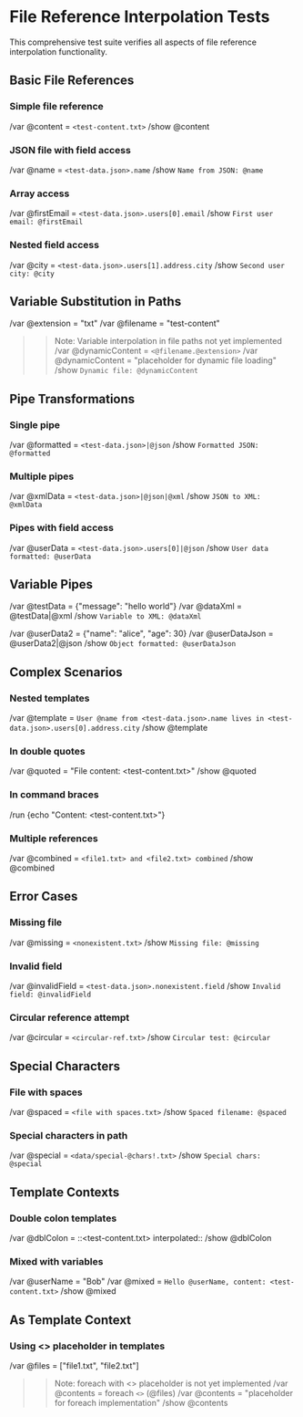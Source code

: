 # File Reference Interpolation Tests

This comprehensive test suite verifies all aspects of file reference interpolation functionality.

## Basic File References

### Simple file reference
/var @content = `<test-content.txt>`
/show @content

### JSON file with field access
/var @name = `<test-data.json>.name`
/show `Name from JSON: @name`

### Array access
/var @firstEmail = `<test-data.json>.users[0].email`
/show `First user email: @firstEmail`

### Nested field access
/var @city = `<test-data.json>.users[1].address.city`
/show `Second user city: @city`

## Variable Substitution in Paths

/var @extension = "txt"
/var @filename = "test-content"
>> Note: Variable interpolation in file paths not yet implemented
>> /var @dynamicContent = `<@filename.@extension>`
/var @dynamicContent = "placeholder for dynamic file loading"
/show `Dynamic file: @dynamicContent`

## Pipe Transformations

### Single pipe
/var @formatted = `<test-data.json>|@json`
/show `Formatted JSON: @formatted`

### Multiple pipes
/var @xmlData = `<test-data.json>|@json|@xml`
/show `JSON to XML: @xmlData`

### Pipes with field access
/var @userData = `<test-data.json>.users[0]|@json`
/show `User data formatted: @userData`

## Variable Pipes

/var @testData = {"message": "hello world"}
/var @dataXml = @testData|@xml
/show `Variable to XML: @dataXml`

/var @userData2 = {"name": "alice", "age": 30}
/var @userDataJson = @userData2|@json
/show `Object formatted: @userDataJson`

## Complex Scenarios

### Nested templates
/var @template = `User @name from <test-data.json>.name lives in <test-data.json>.users[0].address.city`
/show @template

### In double quotes
/var @quoted = "File content: <test-content.txt>"
/show @quoted

### In command braces
/run {echo "Content: <test-content.txt>"}

### Multiple references
/var @combined = `<file1.txt> and <file2.txt> combined`
/show @combined

## Error Cases

### Missing file
/var @missing = `<nonexistent.txt>`
/show `Missing file: @missing`

### Invalid field
/var @invalidField = `<test-data.json>.nonexistent.field`
/show `Invalid field: @invalidField`

### Circular reference attempt
/var @circular = `<circular-ref.txt>`
/show `Circular test: @circular`

## Special Characters

### File with spaces
/var @spaced = `<file with spaces.txt>`
/show `Spaced filename: @spaced`

### Special characters in path
/var @special = `<data/special-@chars!.txt>`
/show `Special chars: @special`

## Template Contexts

### Double colon templates
/var @dblColon = ::<test-content.txt> interpolated::
/show @dblColon

### Mixed with variables
/var @userName = "Bob"
/var @mixed = `Hello @userName, content: <test-content.txt>`
/show @mixed

## As Template Context

### Using <> placeholder in templates
/var @files = ["file1.txt", "file2.txt"]
>> Note: foreach with <> placeholder is not yet implemented
>> /var @contents = foreach `<>` (@files)
/var @contents = "placeholder for foreach implementation"
/show @contents